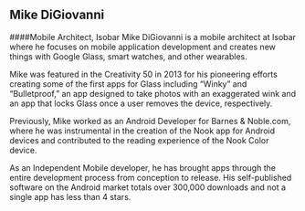 ## Mike DiGiovanni
####Mobile Architect, Isobar
Mike DiGiovanni is a mobile architect at Isobar where he focuses on mobile application development and creates new things with Google Glass, smart watches, and other wearables. 

Mike was featured in the Creativity 50 in 2013 for his pioneering efforts creating some of the first apps for Glass including “Winky” and “Bulletproof,” an app designed to take photos with an exaggerated wink and an app that locks Glass once a user removes the device, respectively.

 Previously, Mike worked as an Android Developer for Barnes & Noble.com, where he was instrumental in the creation of the Nook app for Android devices and contributed to the reading experience of the Nook Color device.

As an Independent Mobile developer, he has brought apps through the entire development process from conception to release. His self-published software on the Android market totals over 300,000 downloads and not a single app has less than 4 stars.